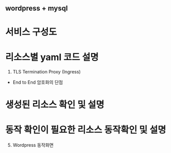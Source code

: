 wordpress + mysql
-------------------

서비스 구성도
===========

리소스별 yaml 코드 설명
====================
1. TLS Termination Proxy (Ingress)
* End to End 암호화의 단점


생성된 리소스 확인 및 설명
=====================

동작 확인이 필요한 리소스 동작확인 및 설명
==================================

5. Wordpress 동작화면
